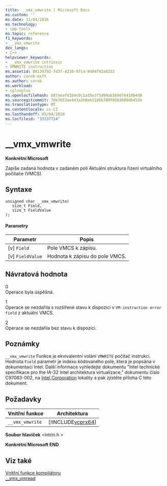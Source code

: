 ```yaml
---
title: __vmx_vmwrite | Microsoft Docs
ms.custom: ''
ms.date: 11/04/2016
ms.technology:
- cpp-tools
ms.topic: reference
f1_keywords:
- __vmx_vmwrite
dev_langs:
- C++
helpviewer_keywords:
- __vmx_vmwrite intrinsic
- VMWRITE instruction
ms.assetid: 88139792-fd3f-4210-97ca-9d84f43a0252
author: corob-msft
ms.author: corob
ms.workload:
- cplusplus
ms.openlocfilehash: b87aeafd1b9c0c1a35e3f5d99ab5b9d76410b4d0
ms.sourcegitcommit: 76b7653ae443a2b8eb1186b789f8503609d6453e
ms.translationtype: MT
ms.contentlocale: cs-CZ
ms.lasthandoff: 05/04/2018
ms.locfileid: "33337714"
---
```

# <a name="vmxvmwrite"></a>__vmx_vmwrite
**Konkrétní Microsoft**  
  
 Zapíše zadaná hodnota v zadaném poli Aktuální struktura řízení virtuálního počítače (VMCS).  
  
## <a name="syntax"></a>Syntaxe  
  
```  
unsigned char __vmx_vmwrite(   
   size_t Field,  
   size_t FieldValue  
);  
```  
  
#### <a name="parameters"></a>Parametry  
  
|Parametr|Popis|  
|---------------|-----------------|  
|[v] `Field`|Pole VMCS k zápisu.|  
|[v] `FieldValue`|Hodnota k zápisu do pole VMCS.|  
  
## <a name="return-value"></a>Návratová hodnota  
 0  
 Operace byla úspěšná.  
  
 1  
 Operace se nezdařila s rozšířené stavu k dispozici v `VM-instruction error field` z aktuální VMCS.  
  
 2  
 Operace se nezdařila bez stavu k dispozici.  
  
## <a name="remarks"></a>Poznámky  
 `__vmx_vmwrite` Funkce je ekvivalentní volání `VMWRITE` počítač instrukcí. Hodnota `Field` parametr je indexu kódovaného pole, která je popsána v dokumentaci Intel. Další informace vyhledejte dokumentu "Intel technické specifikace pro the IA-32 Intel architektura virtualizace," dokumentu číslo C97063-002, na [Intel Corporation](http://go.microsoft.com/fwlink/p/?linkid=127) lokality a pak zjistěte příloha C této dokument.  
  
## <a name="requirements"></a>Požadavky  
  
|Vnitřní funkce|Architektura|  
|---------------|------------------|  
|`__vmx_vmwrite`|[!INCLUDE[vcprx64](../assembler/inline/includes/vcprx64_md.md)]|  
  
 **Soubor hlaviček** \<intrin.h >  
  
**Konkrétní Microsoft END**  
  
## <a name="see-also"></a>Viz také  
 [Vnitřní funkce kompilátoru](../intrinsics/compiler-intrinsics.md)   
 [__vmx_vmread](../intrinsics/vmx-vmread.md)